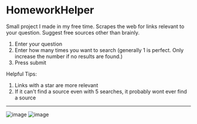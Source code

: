 # HomeworkHelper

Small project I made in my free time. Scrapes the web for links relevant to your question. Suggest free sources other than brainly.

1. Enter your question
2. Enter how many times you want to search (generally 1 is perfect. Only increase the number if no results are found.)
3. Press submit


Helpful Tips:
1. Links with a star are more relevant
2. If it can't find a source even with 5 searches, it probably wont ever find a source

--------------------------------------------------------------------------------------

![image](https://github.com/CloudZeno/HomeworkHelper/assets/87767391/28626e4e-c22c-4614-86db-f4577b3fdbee)
![image](https://github.com/CloudZeno/HomeworkHelper/assets/87767391/efeb4aa9-d076-44a8-bcc6-8e2076e7ce81)

